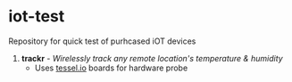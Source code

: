 # iot-test
Repository for quick test of purhcased iOT devices

1. **trackr** - *Wirelessly track any remote location's temperature & humidity*
    * Uses [tessel.io](tessel.io) boards for hardware probe
